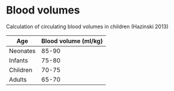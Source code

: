# Blood volumes

Calculation of circulating blood volumes in children (Hazinski 2013)

| Age | Blood volume (ml/kg) |
|-----|----------------------|
| Neonates | 85-90 |
| Infants | 75-80 |
| Children | 70-75 |
| Adults | 65-70 |
